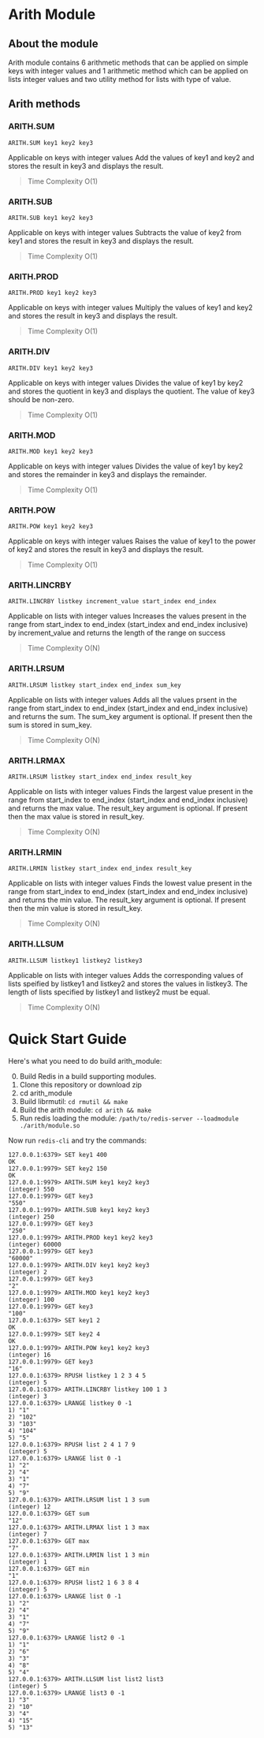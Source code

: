 # Arith Module

## About the module

  Arith module contains 6 arithmetic methods that can be applied on simple keys with integer values 
  and 1 arithmetic method which can be applied on lists integer values and two utility method for lists 
  with type of value.
  
## Arith methods

### ARITH.SUM
```
ARITH.SUM key1 key2 key3
```
Applicable on keys with integer values
Add the values of key1 and key2 and stores the result in key3 and displays the result.
> Time Complexity O(1)

### ARITH.SUB
```
ARITH.SUB key1 key2 key3
```
Applicable on keys with integer values
Subtracts the value of key2 from key1 and stores the result in key3 and displays the result.
> Time Complexity O(1)

### ARITH.PROD
```
ARITH.PROD key1 key2 key3
```
Applicable on keys with integer values
Multiply the values of key1 and key2 and stores the result in key3 and displays the result.
> Time Complexity O(1)

### ARITH.DIV
```
ARITH.DIV key1 key2 key3
```
Applicable on keys with integer values
Divides the value of key1 by key2 and stores the quotient in key3 and displays the quotient.
The value of key3 should be non-zero.
> Time Complexity O(1)

### ARITH.MOD
```
ARITH.MOD key1 key2 key3
```
Applicable on keys with integer values
Divides the value of key1 by key2 and stores the remainder in key3 and displays the remainder.
> Time Complexity O(1)

### ARITH.POW
```
ARITH.POW key1 key2 key3
```
Applicable on keys with integer values
Raises the value of key1 to the power of key2 and stores the result in key3 and displays the result.
> Time Complexity O(1)

### ARITH.LINCRBY
```
ARITH.LINCRBY listkey increment_value start_index end_index
```
Applicable on lists with integer values
Increases the values present in the range from start_index to end_index (start_index and end_index inclusive) by increment_value
and returns the length of the range on success
> Time Complexity O(N)

### ARITH.LRSUM
```
ARITH.LRSUM listkey start_index end_index sum_key
```
Applicable on lists with integer values
Adds all the values prsent in the range from start_index to end_index (start_index and end_index inclusive) and
returns the sum. The sum_key argument is optional. If present then the sum is stored in sum_key.
> Time Complexity O(N)

### ARITH.LRMAX
```
ARITH.LRSUM listkey start_index end_index result_key
```
Applicable on lists with integer values
Finds the largest value present in the range from start_index to end_index (start_index and end_index inclusive) and
returns the max value. The result_key argument is optional. If present then the max value is stored in result_key. 
> Time Complexity O(N)

### ARITH.LRMIN
```
ARITH.LRMIN listkey start_index end_index result_key
```
Applicable on lists with integer values
Finds the lowest value present in the range from start_index to end_index (start_index and end_index inclusive) and
returns the min value. The result_key argument is optional. If present then the min value is stored in result_key. 
> Time Complexity O(N)

### ARITH.LLSUM
```
ARITH.LLSUM listkey1 listkey2 listkey3
```
Applicable on lists with integer values
Adds the corresponding values of lists speified by listkey1 and listkey2 and stores the values in listkey3. The length 
of lists specified by listkey1 and listkey2 must be equal.
> Time Complexity O(N)

# Quick Start Guide

Here's what you need to do build arith_module:

0. Build Redis in a build supporting modules.
1. Clone this repository or download zip
2. cd arith_module
3. Build librmutil: `cd rmutil && make`
4. Build the arith module: `cd arith && make`
5. Run redis loading the module: `/path/to/redis-server --loadmodule ./arith/module.so`

Now run `redis-cli` and try the commands:

```
127.0.0.1:6379> SET key1 400
OK
127.0.0.1:9979> SET key2 150
OK
127.0.0.1:9979> ARITH.SUM key1 key2 key3
(integer) 550
127.0.0.1:9979> GET key3
"550"
127.0.0.1:9979> ARITH.SUB key1 key2 key3
(integer) 250
127.0.0.1:9979> GET key3
"250"
127.0.0.1:9979> ARITH.PROD key1 key2 key3
(integer) 60000
127.0.0.1:9979> GET key3
"60000"
127.0.0.1:9979> ARITH.DIV key1 key2 key3
(integer) 2
127.0.0.1:9979> GET key3
"2"
127.0.0.1:9979> ARITH.MOD key1 key2 key3
(integer) 100
127.0.0.1:9979> GET key3
"100"
127.0.0.1:6379> SET key1 2
OK
127.0.0.1:9979> SET key2 4
OK
127.0.0.1:9979> ARITH.POW key1 key2 key3
(integer) 16
127.0.0.1:9979> GET key3
"16"
127.0.0.1:6379> RPUSH listkey 1 2 3 4 5
(integer) 5
127.0.0.1:6379> ARITH.LINCRBY listkey 100 1 3
(integer) 3
127.0.0.1:6379> LRANGE listkey 0 -1
1) "1"
2) "102"
3) "103"
4) "104"
5) "5"
127.0.0.1:6379> RPUSH list 2 4 1 7 9
(integer) 5
127.0.0.1:6379> LRANGE list 0 -1
1) "2"
2) "4"
3) "1"
4) "7"
5) "9"
127.0.0.1:6379> ARITH.LRSUM list 1 3 sum
(integer) 12
127.0.0.1:6379> GET sum
"12"
127.0.0.1:6379> ARITH.LRMAX list 1 3 max
(integer) 7
127.0.0.1:6379> GET max
"7"
127.0.0.1:6379> ARITH.LRMIN list 1 3 min
(integer) 1
127.0.0.1:6379> GET min
"1"
127.0.0.1:6379> RPUSH list2 1 6 3 8 4
(integer) 5
127.0.0.1:6379> LRANGE list 0 -1
1) "2"
2) "4"
3) "1"
4) "7"
5) "9"
127.0.0.1:6379> LRANGE list2 0 -1
1) "1"
2) "6"
3) "3"
4) "8"
5) "4"
127.0.0.1:6379> ARITH.LLSUM list list2 list3
(integer) 5
127.0.0.1:6379> LRANGE list3 0 -1
1) "3"
2) "10"
3) "4"
4) "15"
5) "13"


```

